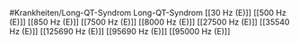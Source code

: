 #Krankheiten/Long-QT-Syndrom
Long-QT-Syndrom
[[30 Hz (E)]]
[[500 Hz (E)]]
[[850 Hz (E)]]
[[7500 Hz (E)]]
[[8000 Hz (E)]]
[[27500 Hz (E)]]
[[35540 Hz (E)]]
[[125690 Hz (E)]]
[[95690 Hz (E)]]
[[95000 Hz (E)]]